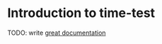 # Introduction to time-test

TODO: write [great documentation](http://jacobian.org/writing/what-to-write/)
